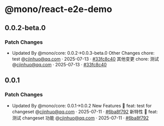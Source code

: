 # @mono/react-e2e-demo

## 0.0.2-beta.0

### Patch Changes

- Updated By @mono/core: 0.0.2->0.0.3-beta.0
  Other Changes
  chore: test @cjinhuo@qq.com · 2025-07-13 · [#33fc8c40](https://github.com/cjinhuo/mono-sdk-boilerplate/commit/33fc8c40006df7435f86619868468800abb3e513)
  其他变更
  chore: 测试 @cjinhuo@qq.com · 2025-07-13 · [#33fc8c40](https://github.com/cjinhuo/mono-sdk-boilerplate/commit/33fc8c40006df7435f86619868468800abb3e513)

## 0.0.1

### Patch Changes

- Updated By @mono/core: 0.0.1->0.0.2
  New Features 🎉
  feat: test for changeset @cjinhuo@qq.com · 2025-07-11 · [#6ba8f792](https://github.com/cjinhuo/mono-sdk-boilerplate/commit/6ba8f79280b9ea484f699b1b659de033466ff48c)
  新特性 🎉
  feat: 测试 changeset 功能 @cjinhuo@qq.com · 2025-07-11 · [#6ba8f792](https://github.com/cjinhuo/mono-sdk-boilerplate/commit/6ba8f79280b9ea484f699b1b659de033466ff48c)

